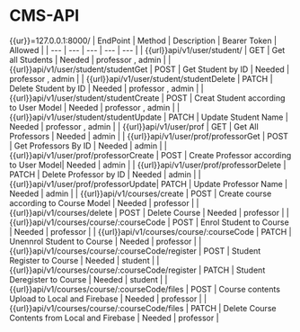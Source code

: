 # CMS-API
{{ur}}=127.0.0.1:8000/
| EndPoint | Method | Description | Bearer Token | Allowed |
| --- | --- | --- | --- | --- |
| {{url}}api/v1/user/student/ | GET | Get all Students | Needed | professor , admin |
| {{url}}api/v1/user/student/studentGet | POST | Get Student by ID | Needed | professor , admin |
| {{url}}api/v1/user/student/studentDelete | PATCH | Delete Student by ID | Needed | professor , admin |
| {{url}}api/v1/user/student/studentCreate | POST | Creat Student according to User Model | Needed | professor , admin |
| {{url}}api/v1/user/student/studentUpdate | PATCH | Update Student Name | Needed | professor , admin |
| {{url}}api/v1/user/prof | GET | Get All Professors | Needed | admin |
| {{url}}api/v1/user/prof/professorGet | POST | Get Professors By ID | Needed | admin |
| {{url}}api/v1/user/prof/professorCreate | POST | Create Professor according to User Model| Needed | admin |
| {{url}}api/v1/user/prof/professorDelete | PATCH | Delete Professor by ID | Needed | admin |
| {{url}}api/v1/user/prof/professorUpdate| PATCH | Update Professor Name | Needed | admin |
| {{url}}api/v1/courses/create | POST | Create course according to Course Model | Needed | professor |
| {{url}}api/v1/courses/delete | POST | Delete Course | Needed | professor |
| {{url}}api/v1/courses/course/:courseCode | POST | Enrol Student to Course | Needed | professor |
| {{url}}api/v1/courses/course/:courseCode | PATCH | Unennrol Student to Course | Needed | professor |
| {{url}}api/v1/courses/course/:courseCode/register | POST | Student Register to Course | Needed | student |
| {{url}}api/v1/courses/course/:courseCode/register | PATCH | Student Deregister to Course | Needed | student |
| {{url}}api/v1/courses/course/:courseCode/files | POST | Course contents Upload to Local and Firebase | Needed | professor |
| {{url}}api/v1/courses/course/:courseCode/files | PATCH | Delete Course Contents from Local and Firebase | Needed | professor |


